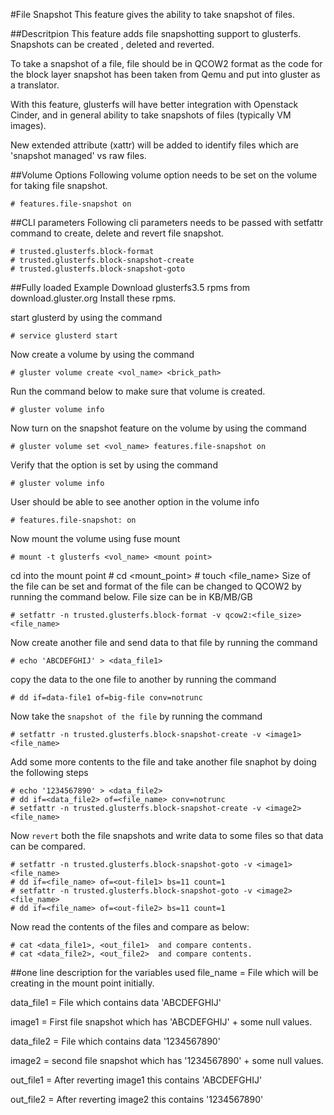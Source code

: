 #File Snapshot
This feature gives the ability to take snapshot of files.

##Descritpion
This feature adds file snapshotting support to glusterfs. Snapshots can be created , deleted and reverted.

To take a snapshot of a file, file should be in QCOW2 format as the code for the block layer snapshot has been taken from Qemu and put into gluster as a translator.

With this feature, glusterfs will have better integration with Openstack Cinder, and in general ability to take snapshots of files (typically VM images).

New extended attribute (xattr) will be added to identify files which are 'snapshot managed' vs raw files.

##Volume Options
Following volume option needs to be set on the volume for taking file snapshot.

    # features.file-snapshot on
##CLI parameters
Following cli parameters needs to be passed with setfattr command to create, delete and revert file snapshot.

    # trusted.glusterfs.block-format
    # trusted.glusterfs.block-snapshot-create
    # trusted.glusterfs.block-snapshot-goto
##Fully loaded Example
Download glusterfs3.5 rpms from download.gluster.org
Install these rpms.

start glusterd by using the command

    # service glusterd start
Now create a volume by using the command

    # gluster volume create <vol_name> <brick_path>
Run the command below to make sure that volume is created.

    # gluster volume info
Now turn on the snapshot feature on the volume by using the command

    # gluster volume set <vol_name> features.file-snapshot on
Verify that the option is set by using the command

    # gluster volume info
User should be able to see another option in the volume info

    # features.file-snapshot: on
Now mount the volume using fuse mount

    # mount -t glusterfs <vol_name> <mount point>
cd into the mount point
    # cd <mount_point>
    # touch <file_name>
Size of the file can be set and format of the file can be changed to QCOW2 by running the command below. File size can be in KB/MB/GB

    # setfattr -n trusted.glusterfs.block-format -v qcow2:<file_size> <file_name>
Now create another file and send data to that file by running the command

    # echo 'ABCDEFGHIJ' > <data_file1>
copy the data to the one file to another by running the command

    # dd if=data-file1 of=big-file conv=notrunc
Now take the `snapshot of the file` by running the command

    # setfattr -n trusted.glusterfs.block-snapshot-create -v <image1> <file_name>
Add some more contents to the file and take another file snaphot by doing the following steps

    # echo '1234567890' > <data_file2>
    # dd if=<data_file2> of=<file_name> conv=notrunc
    # setfattr -n trusted.glusterfs.block-snapshot-create -v <image2> <file_name>
Now `revert` both the file snapshots and write data to some files so that data can be compared.

    # setfattr -n trusted.glusterfs.block-snapshot-goto -v <image1> <file_name>
    # dd if=<file_name> of=<out-file1> bs=11 count=1
    # setfattr -n trusted.glusterfs.block-snapshot-goto -v <image2> <file_name>
    # dd if=<file_name> of=<out-file2> bs=11 count=1
Now read the contents of the files and compare as below:

    # cat <data_file1>, <out_file1>  and compare contents.
    # cat <data_file2>, <out_file2>  and compare contents.
##one line description for the variables used
file_name = File which will be creating in the mount point initially.

data_file1 = File which contains data 'ABCDEFGHIJ'

image1 = First file snapshot which has 'ABCDEFGHIJ' + some null values.

data_file2 = File which contains data '1234567890'

image2 = second file snapshot which has '1234567890' + some null values.

out_file1 = After reverting image1 this contains 'ABCDEFGHIJ'

out_file2 = After reverting image2 this contains '1234567890'
